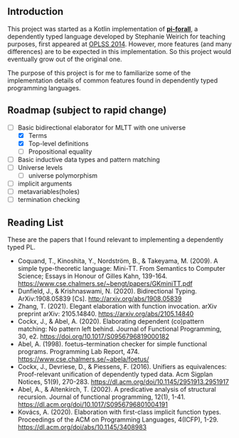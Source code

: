 ## Introduction
This project was started as a Kotlin implementation of [**pi-forall**](https://github.com/sweirich/pi-forall), a
dependently typed language developed by Stephanie Weirich for teaching purposes, first appeared
at [OPLSS 2014](https://www.cs.uoregon.edu/research/summerschool/summer14/curriculum.html). However, more features (and
many differences) are to be expected in this implementation. So this project would eventually grow out of the original
one.

The purpose of this project is for me to familiarize some of the implementation details of common features found in
dependently typed programming languages.

## Roadmap (subject to rapid change)

- [ ] Basic bidirectional elaborator for MLTT with one universe
  - [x] Terms
  - [x] Top-level definitions
  - [ ] Propositional equality
- [ ] Basic inductive data types and pattern matching
- [ ] Universe levels
  - [ ] universe polymorphism
- [ ] implicit arguments
- [ ] metavariables(holes)
- [ ] termination checking

## Reading List

These are the papers that I found relevant to implementing a dependently typed PL.

- Coquand, T., Kinoshita, Y., Nordström, B., & Takeyama, M. (2009). A simple type-theoretic language: Mini-TT. From
  Semantics to Computer Science; Essays in Honour of Gilles Kahn,
  139-164. https://www.cse.chalmers.se/~bengt/papers/GKminiTT.pdf
- Dunfield, J., & Krishnaswami, N. (2020). Bidirectional Typing. ArXiv:1908.05839 [Cs]. http://arxiv.org/abs/1908.05839
- Zhang, T. (2021). Elegant elaboration with function invocation. arXiv preprint arXiv:
  2105.14840. https://arxiv.org/abs/2105.14840
- Cockx, J., & Abel, A. (2020). Elaborating dependent (co)pattern matching: No pattern left behind. Journal of
  Functional Programming, 30, e2. https://doi.org/10.1017/S0956796819000182
- Abel, A. (1998). foetus–termination checker for simple functional programs. Programming Lab Report,
  474. https://www.cse.chalmers.se/~abela/foetus/
- Cockx, J., Devriese, D., & Piessens, F. (2016). Unifiers as equivalences: Proof-relevant unification of dependently
  typed data. Acm Sigplan Notices, 51(9), 270-283. https://dl.acm.org/doi/10.1145/2951913.2951917
- Abel, A., & Altenkirch, T. (2002). A predicative analysis of structural recursion. Journal of functional programming,
  12(1), 1-41. https://dl.acm.org/doi/10.1017/S0956796801004191
- Kovács, A. (2020). Elaboration with first-class implicit function types. Proceedings of the ACM on Programming
  Languages, 4(ICFP), 1-29. https://dl.acm.org/doi/abs/10.1145/3408983